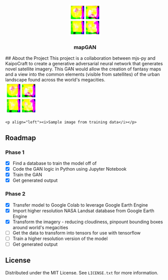 <!-- mapGAN README -->
<div align="center">
  <a href="https://github.com/KaipoCraft/mapGAN">
    <img src="./images/generatedImagery.gif" alt="Logo" width="100" height="100">
  </a>

  <h3 align="center">mapGAN</h3>
</div>
## About the Project
This project is a collaboration between mjs-py and KaipoCraft to create a generative adversarial neural network that generates novel satellite imagery. This GAN would allow the creation of fantasy maps and a view into the common elements (visible from satellites) of the urban landscape found across the world's megacities.

<div align="left">
    <img src="./images/generatedImagery.gif" alt="Logo" width="100" height="100">

    <p align="left"><i>Sample image from training data</i></p>
</div>

## Roadmap
### Phase 1
- [x] Find a database to train the model off of
- [x] Code the GAN logic in Python using Jupyter Notebook
- [x] Train the GAN
- [x] Get generated output
### Phase 2
- [x] Transfer model to Google Colab to leverage Google Earth Engine
- [x] Import higher resolution NASA Landsat database from Google Earth Engine
- [x] Transform the imagery - reducing cloudiness, pinpount bounding boxes around world's megacities
- [ ] Get the data to transform into tensors for use with tensorflow
- [ ] Train a higher resolution version of the model
- [ ] Get generated output

## License
Distributed under the MIT License. See `LICENSE.txt` for more information.